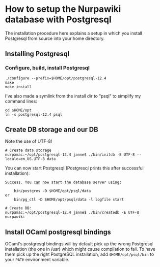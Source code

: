 How to setup the Nurpawiki database with Postgresql
===================================================

The installation procedure here explains a setup in which you install
Postgresql from source into your home directory.

Installing Postgresql
---------------------

### Configure, build, install Postgresql

```
./configure --prefix=$HOME/opt/postgresql-12.4
make
make install
```

I've also made a symlink from the install dir to "psql" to simplify my command lines:

```
cd $HOME/opt
ln -s postgresql-12.4 psql
```

Create DB storage and our DB
----------------------------

Note the use of UTF-8!

```
# Create data storage
nurpamac:~/opt/postgresql-12.4 janne$ ./bin/initdb -E UTF-8 --locale=en_US.UTF-8 data
```

You can now start Postgresql (Postgresql prints this after successful
installation):

```
Success. You can now start the database server using:

    bin/postgres -D $HOME/opt/psql/data
or
    bin/pg_ctl -D $HOME/opt/psql/data -l logfile start
```

```
# Create DB:
nurpamac:~/opt/postgresql-12.4 janne$ ./bin/createdb -E UTF-8 nurpawiki
```

Install OCaml postgresql bindings
---------------------------------

OCaml's postgresql bindings will by default pick up the wrong
Postgresql installation (the one in /usr) which might cause
compilation to fail. To have them pick up the right PostgreSQL
installation, add `$HOME/opt/psql/bin` to your `PATH` environment
variable.
